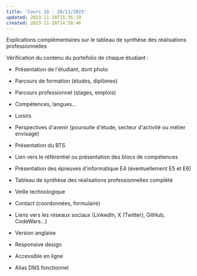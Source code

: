 ```yaml
---
title: 'Cours 10 : 28/11/2023'
updated: 2023-11-28T15:35:19
created: 2023-11-28T14:58:46
---
```


Explications complémentaires sur le tableau de synthèse des réalisations professionnelles

Vérification du contenu du portefolio de chaque étudiant :

- Présentation de l'étudiant, dont photo
- Parcours de formation (études, diplômes)
- Parcours professionnel (stages, emplois)
- Compétences, langues…
- Loisirs
- Perspectives d'avenir (poursuite d'étude, secteur d'activité ou métier envisagé)

- Présentation du BTS
- Lien vers le référentiel ou présentation des blocs de compétences
- Présentation des épreuves d'informatique E4 (éventuellement E5 et E6)
- Tableau de synthèse des réalisations professionnelles complété

- Veille technologique

- Contact (coordonnées, formulaire)
- Liens vers les réseaux sociaux (LinkedIn, X (Twitter), GitHub, CodeWars…)

- Version anglaise

- Responsive design
- Accessible en ligne
- Alias DNS fonctionnel


